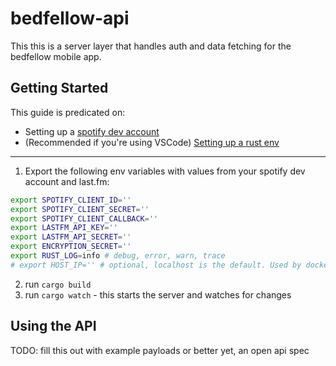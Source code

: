 # bedfellow-api

This this is a server layer that handles auth and data fetching for the bedfellow mobile app.

## Getting Started

This guide is predicated on:

- Setting up a [spotify dev account](https://developer.spotify.com/)
- (Recommended if you're using VSCode) [Setting up a rust env](https://code.visualstudio.com/docs/languages/rust)

---

1. Export the following env variables with values from your spotify dev account and last.fm:

```zsh
export SPOTIFY_CLIENT_ID=''
export SPOTIFY_CLIENT_SECRET=''
export SPOTIFY_CLIENT_CALLBACK=''
export LASTFM_API_KEY=''
export LASTFM_API_SECRET=''
export ENCRYPTION_SECRET=''
export RUST_LOG=info # debug, error, warn, trace
# export HOST_IP='' # optional, localhost is the default. Used by docker to open up server in container
```

2. run `cargo build`
3. run `cargo watch` - this starts the server and watches for changes

## Using the API

TODO: fill this out with example payloads or better yet, an open api spec
